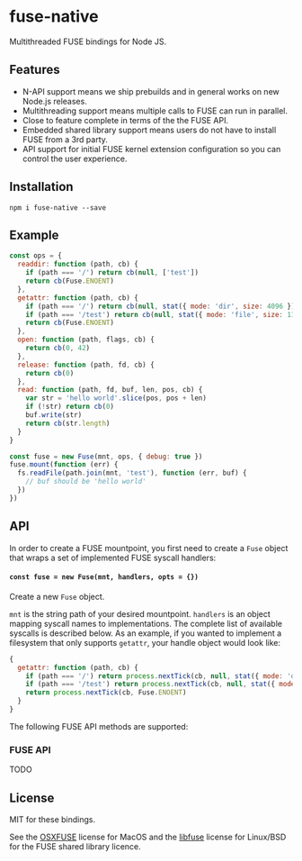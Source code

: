 # fuse-native

Multithreaded FUSE bindings for Node JS.

## Features

* N-API support means we ship prebuilds and in general works on new Node.js releases.
* Multithreading support means multiple calls to FUSE can run in parallel.
* Close to feature complete in terms of the the FUSE API.
* Embedded shared library support means users do not have to install FUSE from a 3rd party.
* API support for initial FUSE kernel extension configuration so you can control the user experience.

## Installation
```
npm i fuse-native --save
```

## Example
```js
const ops = {
  readdir: function (path, cb) {
    if (path === '/') return cb(null, ['test'])
    return cb(Fuse.ENOENT)
  },
  getattr: function (path, cb) {
    if (path === '/') return cb(null, stat({ mode: 'dir', size: 4096 }))
    if (path === '/test') return cb(null, stat({ mode: 'file', size: 11 }))
    return cb(Fuse.ENOENT)
  },
  open: function (path, flags, cb) {
    return cb(0, 42)
  },
  release: function (path, fd, cb) {
    return cb(0)
  },
  read: function (path, fd, buf, len, pos, cb) {
    var str = 'hello world'.slice(pos, pos + len)
    if (!str) return cb(0)
    buf.write(str)
    return cb(str.length)
  }
}

const fuse = new Fuse(mnt, ops, { debug: true })
fuse.mount(function (err) {
  fs.readFile(path.join(mnt, 'test'), function (err, buf) {
    // buf should be 'hello world'
  })
})
```

## API
In order to create a FUSE mountpoint, you first need to create a `Fuse` object that wraps a set of implemented FUSE syscall handlers:

#### `const fuse = new Fuse(mnt, handlers, opts = {})`
Create a new `Fuse` object.

`mnt` is the string path of your desired mountpoint.
`handlers` is an object mapping syscall names to implementations. The complete list of available syscalls is described below. As an example, if you wanted to implement a filesystem that only supports `getattr`, your handle object would look like:
```js
{
  getattr: function (path, cb) {
    if (path === '/') return process.nextTick(cb, null, stat({ mode: 'dir', size: 4096 }))
    if (path === '/test') return process.nextTick(cb, null, stat({ mode: 'file', size: 11 }))
    return process.nextTick(cb, Fuse.ENOENT)
  }
}
```

The following FUSE API methods are supported:

### FUSE API

TODO

## License

MIT for these bindings.

See the [OSXFUSE](https://github.com/osxfuse/osxfuse) license for MacOS and the [libfuse](https://github.com/libfuse/libfuse) license for Linux/BSD
for the FUSE shared library licence.
